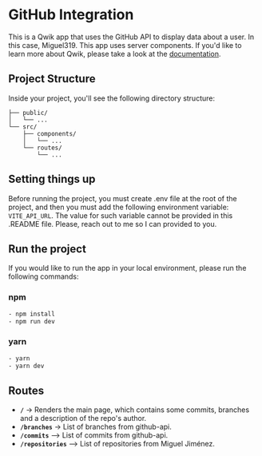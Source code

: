 # GitHub Integration

This is a Qwik app that uses the GitHub API to display data about a user. In this case, Miguel319. This app uses server components. If you'd like to learn more about Qwik, please take a look at the [documentation](https://qwik.builder.io/docs/overview/).

## Project Structure

Inside your project, you'll see the following directory structure:

```
├── public/
│   └── ...
└── src/
    ├── components/
    │   └── ...
    └── routes/
        └── ...
```

## Setting things up

Before running the project, you must create .env file at the root of the project, and then you must add the following environment variable: ```VITE_API_URL```. The value for such variable cannot be provided in this .README file. Please, reach out to me so I can provided to you.


## Run the project

If you would like to run the app in your local environment, please run the following commands:


### npm

```bash
- npm install
- npm run dev
```

### yarn

```bash
- yarn
- yarn dev
```

## Routes

- **`/`** -> Renders the main page, which contains some commits, branches and a description of the repo's author.
- **`/branches`** -> List of branches from github-api.
- **`/commits`** --> List of commits from github-api.
- **`/repositories`** --> List of repositories from Miguel Jiménez.
